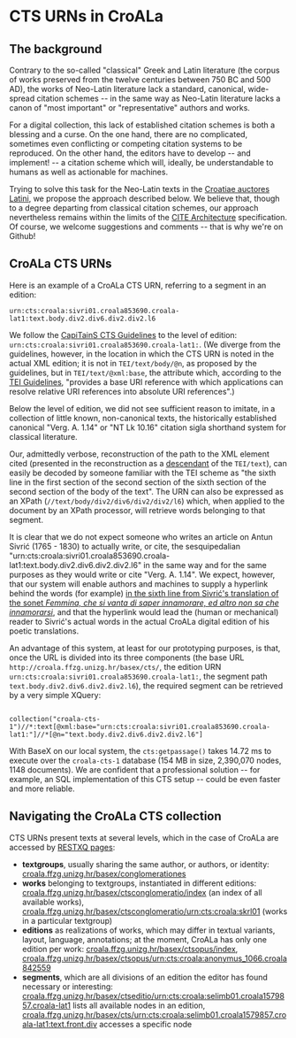 # CTS URNs in CroALa

## The background

Contrary to the so-called "classical" Greek and Latin literature (the corpus of works preserved from the twelve centuries between 750 BC and 500 AD), the works of Neo-Latin literature lack a standard, canonical, wide-spread citation schemes -- in the same way as Neo-Latin literature lacks a canon of "most important" or "representative" authors and works.

For a digital collection, this lack of established citation schemes is both a blessing and a curse. On the one hand, there are no complicated, sometimes even conflicting or competing citation systems to be reproduced.  On the other hand, the editors have to develop -- and implement! -- a citation scheme which will, ideally, be understandable to humans as well as actionable for machines.

Trying to solve this task for the Neo-Latin texts in the [Croatiae auctores Latini](http://croala.ffzg.unizg.hr), we propose the approach described below. We believe that, though to a degree departing from classical citation schemes, our approach nevertheless remains within the limits of the [CITE Architecture](http://cite-architecture.github.io/) specification. Of course, we welcome suggestions and comments -- that is why we're on Github!

## CroALa CTS URNs

Here is an example of a CroALa CTS URN, referring to a segment in an edition:

`urn:cts:croala:sivri01.croala853690.croala-lat1:text.body.div2.div6.div2.div2.l6`

We follow the [CapiTainS CTS Guidelines](http://capitains.github.io/pages/guidelines) to the level of edition: `urn:cts:croala:sivri01.croala853690.croala-lat1:`. (We diverge from the guidelines, however, in the location in which the CTS URN is noted in the actual XML edition; it is not in `TEI/text/body/@n`, as proposed by the guidelines, but in `TEI/text/@xml:base`, the attribute which, according to the [TEI Guidelines](http://www.tei-c.org/release/doc/tei-p5-doc/en/html/ref-att.global.html), "provides a base URI reference with which applications can resolve relative URI references into absolute URI references".)

Below the level of edition, we did not see sufficient reason to imitate, in a collection of little known, non-canonical texts, the historically established canonical "Verg. A. 1.14" or "NT Lk 10.16" citation sigla shorthand system for classical literature.

Our, admittedly verbose, reconstruction of the path to the XML element cited (presented in the reconstruction as a [descendant](http://www.xmlplease.com/axis#s2.4) of the `TEI/text`), can easily be decoded by someone familiar with the TEI scheme as "the sixth line in the first section of the second section of the sixth section of the second section of the body of the text". The URN can also be expressed as an XPath (`//text/body/div2/div6/div2/div2/l6`) which, when applied to the document by an XPath processor, will retrieve words belonging to that segment.

It is clear that we do not expect someone who writes an article on Antun Sivrić (1765 - 1830) to actually write, or cite, the sesquipedalian "urn:cts:croala:sivri01.croala853690.croala-lat1:text.body.div2.div6.div2.div2.l6" in the same way and for the same purposes as they would write or cite "Verg. A. 1.14". We expect, however, that our system will enable authors and machines to supply a hyperlink behind the words (for example) [in the sixth line from Sivrić's translation of the sonet *Femmina, che si vanta di saper innamorare, ed altro non sa che innamorarsi*](http://croala.ffzg.unizg.hr/basex/cts/urn:cts:croala:sivri01.croala853690.croala-lat1:text.body.div2.div6.div2.div2.l6), and that the hyperlink would lead the (human or mechanical) reader to Sivrić's actual words in the actual CroALa digital edition of his poetic translations.

An advantage of this system, at least for our prototyping purposes, is that, once the URL is divided into its three components (the base URL `http://croala.ffzg.unizg.hr/basex/cts/`, the edition URN `urn:cts:croala:sivri01.croala853690.croala-lat1:`, the segment path `text.body.div2.div6.div2.div2.l6`), the required segment can be retrieved by a very simple XQuery:

```xquery

collection("croala-cts-1")//*:text[@xml:base="urn:cts:croala:sivri01.croala853690.croala-lat1:"]//*[@n="text.body.div2.div6.div2.div2.l6"]

```

With BaseX on our local system, the `cts:getpassage()` takes 14.72 ms to execute over the `croala-cts-1` database (154 MB in size, 2,390,070 nodes, 1148 documents). We are confident that a professional solution -- for example, an SQL implementation of this CTS setup -- could be even faster and more reliable.

## Navigating the CroALa CTS collection

CTS URNs present texts at several levels, which in the case of CroALa are accessed by [RESTXQ pages](http://docs.basex.org/wiki/RESTXQ):

+ **textgroups**, usually sharing the same author, or authors, or identity: [croala.ffzg.unizg.hr/basex/conglomerationes](http://croala.ffzg.unizg.hr/basex/conglomerationes)
+ **works** belonging to textgroups, instantiated in different editions:  [croala.ffzg.unizg.hr/basex/ctsconglomeratio/index](http://croala.ffzg.unizg.hr/basex/ctsconglomeratio/index) (an index of all available works), [croala.ffzg.unizg.hr/basex/ctsconglomeratio/urn:cts:croala:skrl01](http://croala.ffzg.unizg.hr/basex/ctsconglomeratio/urn:cts:croala:skrl01) (works in a particular textgroup)
+ **editions** as realizations of works, which may differ in textual variants, layout, language, annotations; at the moment, CroALa has only one edition per work: [croala.ffzg.unizg.hr/basex/ctsopus/index](http://croala.ffzg.unizg.hr/basex/ctsopus/index), [croala.ffzg.unizg.hr/basex/ctsopus/urn:cts:croala:anonymus_1066.croala842559](http://croala.ffzg.unizg.hr/basex/ctsopus/urn:cts:croala:anonymus_1066.croala842559)
+ **segments**, which are all divisions of an edition the editor has found necessary or interesting: [croala.ffzg.unizg.hr/basex/ctseditio/urn:cts:croala:selimb01.croala1579857.croala-lat1](http://croala.ffzg.unizg.hr/basex/ctseditio/urn:cts:croala:selimb01.croala1579857.croala-lat1) lists all available nodes in an edition,  [croala.ffzg.unizg.hr/basex/cts/urn:cts:croala:selimb01.croala1579857.croala-lat1:text.front.div](http://croala.ffzg.unizg.hr/basex/cts/urn:cts:croala:selimb01.croala1579857.croala-lat1:text.front.div) accesses a specific node



